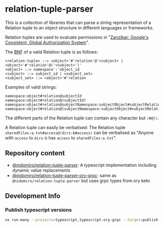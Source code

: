 # relation-tuple-parser

This is a collection of libraries that can parse a string representation of a Relation tuple to an object structure in different languages or frameworks.

Relation tuples are used to evaluate permissions in "[Zanzibar: Google's Consistent, Global Authorization System](https://research.google/pubs/pub48190/)".

The [BNF](https://en.wikipedia.org/wiki/Backus%E2%80%93Naur_form) of a valid Relation tuple is as follows:

```BNF
<relation-tuple> ::= <object>'#'relation'@'<subject> | <object>'#'relation'@('<subject>')'
<object> ::= namespace':'object_id
<subject> ::= subject_id | <subject_set>
<subject_set> ::= <object>'#'relation
```

Examples of valid strings:

```
namespace:object#relation@subjectId
namespace:object#relation@(subjectId)
namespace:object#relation@subjectNamespace:subjectObject#subjectRelation
namespace:object#relation@(subjectNamespace:subjectObject#subjectRelation)
```

The different parts of the Relation tuple can contain any character but `:#@()`.

A Relation tuple can easily be verbalised:
The Relation tuple `sharedFiles:a.txt#access@(dirs:b#access)` can be verbalised as "Anyone with `access` to `dirs:b`
has `access` to `sharedFiles:a.txt`".

## Repository content

-   [@nidomiro/relation-tuple-parser](./packages/typescript): A typescript implementation including dynamic value replacements
-   [@nidomiro/relation-tuple-parser-ory-grpc](./packages/typescript-ory-grpc): same as `@nidomiro/relation-tuple-parser` but uses grpc types from ory keto

## Development Info

### Publish typescript versions

```bash
nx run-many --projects=typescript,typescript-ory-grpc --target=publish --tag latest --ver x.x.x
```
